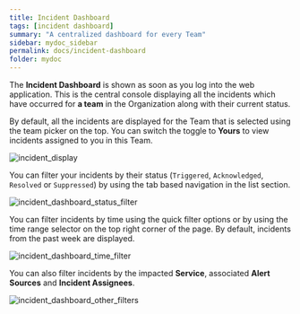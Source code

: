 ```yaml
---
title: Incident Dashboard
tags: [incident dashboard]
summary: "A centralized dashboard for every Team"
sidebar: mydoc_sidebar
permalink: docs/incident-dashboard
folder: mydoc
---
```


The **Incident Dashboard** is shown as soon as you log into the web application. This is the central console displaying all the incidents which have occurred for **a team** in the Organization along with their current status.

By default, all the incidents are displayed for the Team that is selected using the team picker on the top. You can switch the toggle to **Yours** to view incidents assigned to you in this Team.

![incident_display](images/incident_display.png)

You can filter your incidents by their status (`Triggered`, `Acknowledged`, `Resolved` or `Suppressed`) by using the tab based navigation in the list section.

![incident_dashboard_status_filter](images/incident_dashboard_status_filter.png)

You can filter incidents by time using the quick filter options or by using the time range selector on the top right corner of the page. By default, incidents from the past week are displayed.

![incident_dashboard_time_filter](images/incident_dashboard_time_filter.png)

You can also filter incidents by the impacted **Service**, associated **Alert Sources** and **Incident Assignees**.

![incident_dashboard_other_filters](images/incident_dashboard_other_filters.png)